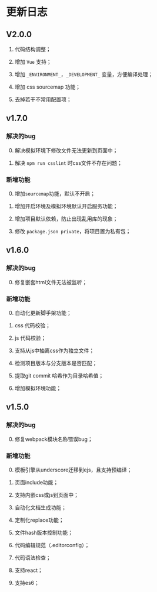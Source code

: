 # 更新日志

## V2.0.0

1. 代码结构调整；

2. 增加 `Vue` 支持；

3. 增加 `_ENVIRONMENT_`，`_DEVELOPMENT_` 变量，方便编译处理；

4. 增加 css sourcemap 功能；

5. 去掉若干不常用配置项；

## v1.7.0

### 解决的bug

0. 解决模拟环境下修改文件无法更新到页面中；

0. 解决 `npm run csslint` 时css文件不存在问题；

### 新增功能

0. 增加`sourcemap`功能，默认不开启；

0. 增加开启环境及模拟环境默认开启服务功能；

0. 增加项目默认依赖，防止出现乱用库的现象；

0. 修改 `package.json private`，将项目置为私有包； 

## v1.6.0

### 解决的bug

0. 修复嵌套html文件无法被监听；

### 新增功能

0. 自动化更新脚手架功能；

0. css 代码校验；

0. js 代码校验；

0. 支持从js中抽离css作为独立文件；

0. 检测项目版本与分支版本是否匹配；

0. 提取git commit 哈希作为目录哈希值；

0. 增加模拟环境功能；

## v1.5.0

### 解决的bug

0. 修复webpack模块名称错误bug；

### 新增功能

0. 模板引擎从underscore迁移到ejs，且支持预编译；

0. 页面include功能；

0. 支持内嵌css或js到页面中；

0. 自动化文档生成功能；

0. 定制化replace功能；

0. 文件hash版本控制功能；

0. 代码编辑规范（.editorconfig）；

0. 代码语法检查；

0. 支持react；

0. 支持es6；
